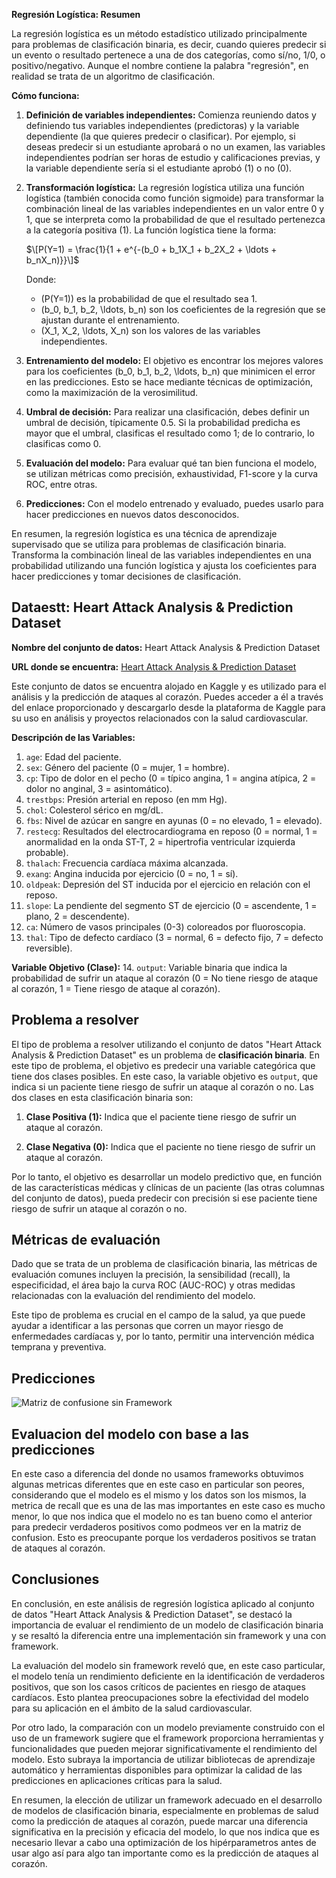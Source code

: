 **Regresión Logística: Resumen**

La regresión logística es un método estadístico utilizado principalmente para problemas de clasificación binaria, es decir, cuando quieres predecir si un evento o resultado pertenece a una de dos categorías, como sí/no, 1/0, o positivo/negativo. Aunque el nombre contiene la palabra "regresión", en realidad se trata de un algoritmo de clasificación.

**Cómo funciona:**

1. **Definición de variables independientes:** Comienza reuniendo datos y definiendo tus variables independientes (predictoras) y la variable dependiente (la que quieres predecir o clasificar). Por ejemplo, si deseas predecir si un estudiante aprobará o no un examen, las variables independientes podrían ser horas de estudio y calificaciones previas, y la variable dependiente sería si el estudiante aprobó (1) o no (0).

2. **Transformación logística:** La regresión logística utiliza una función logística (también conocida como función sigmoide) para transformar la combinación lineal de las variables independientes en un valor entre 0 y 1, que se interpreta como la probabilidad de que el resultado pertenezca a la categoría positiva (1). La función logística tiene la forma:

   $\[P(Y=1) = \frac{1}{1 + e^{-(b_0 + b_1X_1 + b_2X_2 + \ldots + b_nX_n)}}\]$

   Donde:
   - \(P(Y=1)\) es la probabilidad de que el resultado sea 1.
   - \(b_0, b_1, b_2, \ldots, b_n\) son los coeficientes de la regresión que se ajustan durante el entrenamiento.
   - \(X_1, X_2, \ldots, X_n\) son los valores de las variables independientes.

3. **Entrenamiento del modelo:** El objetivo es encontrar los mejores valores para los coeficientes \(b_0, b_1, b_2, \ldots, b_n\) que minimicen el error en las predicciones. Esto se hace mediante técnicas de optimización, como la maximización de la verosimilitud.

4. **Umbral de decisión:** Para realizar una clasificación, debes definir un umbral de decisión, típicamente 0.5. Si la probabilidad predicha es mayor que el umbral, clasificas el resultado como 1; de lo contrario, lo clasificas como 0.

5. **Evaluación del modelo:** Para evaluar qué tan bien funciona el modelo, se utilizan métricas como precisión, exhaustividad, F1-score y la curva ROC, entre otras.

6. **Predicciones:** Con el modelo entrenado y evaluado, puedes usarlo para hacer predicciones en nuevos datos desconocidos.

En resumen, la regresión logística es una técnica de aprendizaje supervisado que se utiliza para problemas de clasificación binaria. Transforma la combinación lineal de las variables independientes en una probabilidad utilizando una función logística y ajusta los coeficientes para hacer predicciones y tomar decisiones de clasificación.

## Dataestt: Heart Attack Analysis & Prediction Dataset

**Nombre del conjunto de datos:** Heart Attack Analysis & Prediction Dataset

**URL donde se encuentra:** [Heart Attack Analysis & Prediction Dataset](https://www.kaggle.com/rashikrahmanpritom/heart-attack-analysis-prediction-dataset)

Este conjunto de datos se encuentra alojado en Kaggle y es utilizado para el análisis y la predicción de ataques al corazón. Puedes acceder a él a través del enlace proporcionado y descargarlo desde la plataforma de Kaggle para su uso en análisis y proyectos relacionados con la salud cardiovascular.

**Descripción de las Variables:**
1. `age`: Edad del paciente.
2. `sex`: Género del paciente (0 = mujer, 1 = hombre).
3. `cp`: Tipo de dolor en el pecho (0 = típico angina, 1 = angina atípica, 2 = dolor no anginal, 3 = asintomático).
4. `trestbps`: Presión arterial en reposo (en mm Hg).
5. `chol`: Colesterol sérico en mg/dL.
6. `fbs`: Nivel de azúcar en sangre en ayunas (0 = no elevado, 1 = elevado).
7. `restecg`: Resultados del electrocardiograma en reposo (0 = normal, 1 = anormalidad en la onda ST-T, 2 = hipertrofia ventricular izquierda probable).
8. `thalach`: Frecuencia cardíaca máxima alcanzada.
9. `exang`: Angina inducida por ejercicio (0 = no, 1 = sí).
10. `oldpeak`: Depresión del ST inducida por el ejercicio en relación con el reposo.
11. `slope`: La pendiente del segmento ST de ejercicio (0 = ascendente, 1 = plano, 2 = descendente).
12. `ca`: Número de vasos principales (0-3) coloreados por fluoroscopia.
13. `thal`: Tipo de defecto cardíaco (3 = normal, 6 = defecto fijo, 7 = defecto reversible).

**Variable Objetivo (Clase):**
14. `output`: Variable binaria que indica la probabilidad de sufrir un ataque al corazón (0 = No tiene riesgo de ataque al corazón, 1 = Tiene riesgo de ataque al corazón).

## Problema a resolver

El tipo de problema a resolver utilizando el conjunto de datos "Heart Attack Analysis & Prediction Dataset" es un problema de **clasificación binaria**. En este tipo de problema, el objetivo es predecir una variable categórica que tiene dos clases posibles. En este caso, la variable objetivo es `output`, que indica si un paciente tiene riesgo de sufrir un ataque al corazón o no. Las dos clases en esta clasificación binaria son:

1. **Clase Positiva (1):** Indica que el paciente tiene riesgo de sufrir un ataque al corazón.

2. **Clase Negativa (0):** Indica que el paciente no tiene riesgo de sufrir un ataque al corazón.

Por lo tanto, el objetivo es desarrollar un modelo predictivo que, en función de las características médicas y clínicas de un paciente (las otras columnas del conjunto de datos), pueda predecir con precisión si ese paciente tiene riesgo de sufrir un ataque al corazón o no.

## Métricas de evaluación
Dado que se trata de un problema de clasificación binaria, las métricas de evaluación comunes incluyen la precisión, la sensibilidad (recall), la especificidad, el área bajo la curva ROC (AUC-ROC) y otras medidas relacionadas con la evaluación del rendimiento del modelo.

Este tipo de problema es crucial en el campo de la salud, ya que puede ayudar a identificar a las personas que corren un mayor riesgo de enfermedades cardíacas y, por lo tanto, permitir una intervención médica temprana y preventiva.

## Predicciones
![Matriz de confusione sin Framework]('cf_wo_fw.png')

## Evaluacion del modelo con base a las predicciones
En este caso a diferencia del donde no usamos frameworks obtuvimos algunas metricas diferentes que en este caso en particular son peores, considerando que el modelo es el mismo y los datos son los mismos, la metrica de recall que es una de las mas importantes en este caso es mucho menor, lo que nos indica que el modelo no es tan bueno como el anterior para predecir verdaderos positivos como podmeos ver en la matriz de confusion. Esto es preocupante porque los verdaderos positivos se tratan de ataques al corazón.

## Conclusiones

En conclusión, en este análisis de regresión logística aplicado al conjunto de datos "Heart Attack Analysis & Prediction Dataset", se destacó la importancia de evaluar el rendimiento de un modelo de clasificación binaria y se resaltó la diferencia entre una implementación sin framework y una con framework.

La evaluación del modelo sin framework reveló que, en este caso particular, el modelo tenía un rendimiento deficiente en la identificación de verdaderos positivos, que son los casos críticos de pacientes en riesgo de ataques cardíacos. Esto plantea preocupaciones sobre la efectividad del modelo para su aplicación en el ámbito de la salud cardiovascular.

Por otro lado, la comparación con un modelo previamente construido con el uso de un framework sugiere que el framework proporciona herramientas y funcionalidades que pueden mejorar significativamente el rendimiento del modelo. Esto subraya la importancia de utilizar bibliotecas de aprendizaje automático y herramientas disponibles para optimizar la calidad de las predicciones en aplicaciones críticas para la salud.

En resumen, la elección de utilizar un framework adecuado en el desarrollo de modelos de clasificación binaria, especialmente en problemas de salud como la predicción de ataques al corazón, puede marcar una diferencia significativa en la precisión y eficacia del modelo, lo que nos indica que es necesario llevar a cabo una optimización de los hipérparametros antes de usar algo así para algo tan importante como es la predicción de ataques al corazón.
